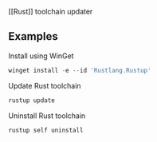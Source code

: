 [[Rust]] toolchain updater

## Examples

Install using WinGet
```powershell
winget install -e --id 'Rustlang.Rustup'
```

Update Rust toolchain
```powershell
rustup update
```

Uninstall Rust toolchain
```powershell
rustup self uninstall
```